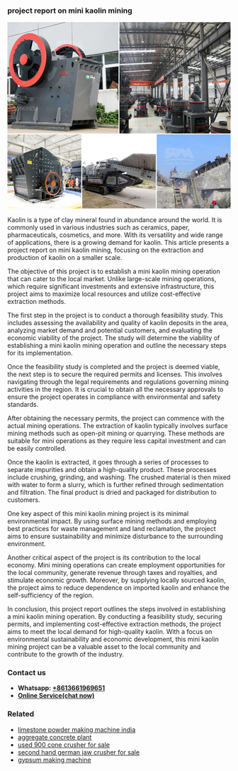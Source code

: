 <h3>project report on mini kaolin mining</h3><img src='1708498218.jpg' alt=''><p>Kaolin is a type of clay mineral found in abundance around the world. It is commonly used in various industries such as ceramics, paper, pharmaceuticals, cosmetics, and more. With its versatility and wide range of applications, there is a growing demand for kaolin. This article presents a project report on mini kaolin mining, focusing on the extraction and production of kaolin on a smaller scale.</p><p>The objective of this project is to establish a mini kaolin mining operation that can cater to the local market. Unlike large-scale mining operations, which require significant investments and extensive infrastructure, this project aims to maximize local resources and utilize cost-effective extraction methods.</p><p>The first step in the project is to conduct a thorough feasibility study. This includes assessing the availability and quality of kaolin deposits in the area, analyzing market demand and potential customers, and evaluating the economic viability of the project. The study will determine the viability of establishing a mini kaolin mining operation and outline the necessary steps for its implementation.</p><p>Once the feasibility study is completed and the project is deemed viable, the next step is to secure the required permits and licenses. This involves navigating through the legal requirements and regulations governing mining activities in the region. It is crucial to obtain all the necessary approvals to ensure the project operates in compliance with environmental and safety standards.</p><p>After obtaining the necessary permits, the project can commence with the actual mining operations. The extraction of kaolin typically involves surface mining methods such as open-pit mining or quarrying. These methods are suitable for mini operations as they require less capital investment and can be easily controlled.</p><p>Once the kaolin is extracted, it goes through a series of processes to separate impurities and obtain a high-quality product. These processes include crushing, grinding, and washing. The crushed material is then mixed with water to form a slurry, which is further refined through sedimentation and filtration. The final product is dried and packaged for distribution to customers.</p><p>One key aspect of this mini kaolin mining project is its minimal environmental impact. By using surface mining methods and employing best practices for waste management and land reclamation, the project aims to ensure sustainability and minimize disturbance to the surrounding environment.</p><p>Another critical aspect of the project is its contribution to the local economy. Mini mining operations can create employment opportunities for the local community, generate revenue through taxes and royalties, and stimulate economic growth. Moreover, by supplying locally sourced kaolin, the project aims to reduce dependence on imported kaolin and enhance the self-sufficiency of the region.</p><p>In conclusion, this project report outlines the steps involved in establishing a mini kaolin mining operation. By conducting a feasibility study, securing permits, and implementing cost-effective extraction methods, the project aims to meet the local demand for high-quality kaolin. With a focus on environmental sustainability and economic development, this mini kaolin mining project can be a valuable asset to the local community and contribute to the growth of the industry.</p><h3>Contact us</h3><ul><li><strong>Whatsapp:&nbsp;<a href="https://wa.me/8613661969651">+8613661969651</a></strong></li><li><a href="https://swt.shibang-china.com/?git&amp;zhl&amp;project report on mini kaolin mining"><strong>Online Service(chat now)</strong></a></li></ul><h3>Related</h3><ul><li><a href='limestone powder making machine india.md'>limestone powder making machine india</a></li><li><a href='aggregate concrete plant.md'>aggregate concrete plant</a></li><li><a href='used 900 cone crusher for sale.md'>used 900 cone crusher for sale</a></li><li><a href='second hand german jaw crusher for sale.md'>second hand german jaw crusher for sale</a></li><li><a href='gypsum making machine.md'>gypsum making machine</a></li></ul>